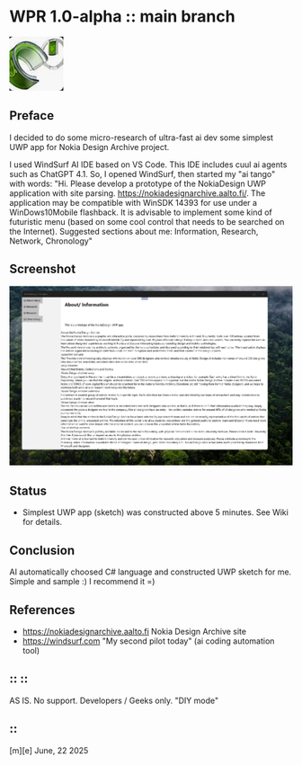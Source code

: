 # WPR 1.0-alpha :: main branch
![](Images/logo.png)

## Preface
I decided to do some micro-research of ultra-fast ai dev some simplest UWP app for Nokia Design Archive project.

I used WindSurf AI IDE based on VS Code. This IDE includes cuul ai agents such as ChatGPT 4.1. So, I opened WindSurf, then started my "ai tango" with words: "Hi. Please develop a prototype of the NokiaDesign UWP application with site parsing. https://nokiadesignarchive.aalto.fi/. The application may be compatible with WinSDK 14393 for use under a WinDows10Mobile flashback. It is advisable to implement some kind of futuristic menu (based on some cool control that needs to be searched on the Internet). Suggested sections about me: Information, Research, Network, Chronology"

## Screenshot
![](Images/screenshot.png)

## Status
- Simplest UWP app (sketch) was constructed above 5 minutes. See Wiki for details.


## Conclusion
AI automatically choosed C# language and constructed UWP sketch for me. Simple and sample :) I recommend it =)

## References
-  https://nokiadesignarchive.aalto.fi Nokia Design Archive site
-  https://windsurf.com "My second pilot today" (ai coding automation tool) 

## :: ::
AS IS. No support. Developers / Geeks only. "DIY mode"

## ::
[m][e] June, 22 2025



